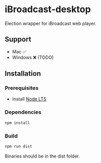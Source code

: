 # iBroadcast-desktop

Election wrapper for iBroadcast web player.

## Support

- Mac ✅
- Windows ❌ (TODO)

## Installation

### Prerequisites

- Install [Node LTS](https://nodejs.org/en/download/)

### Dependencies
``` sh
npm install
```

### Build
``` sh
npm run dist
```

Binaries should be in the dist folder.